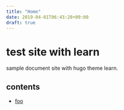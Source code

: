 ```yaml
---
title: "Home"
date: 2019-04-01T06:43:28+09:00
draft: true
---
```


# test site with learn

sample document site with hugo theme learn.

## contents

- [foo](foo)